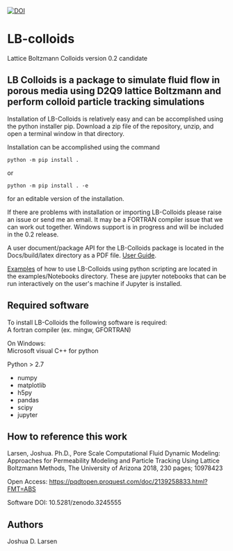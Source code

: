 [![DOI](https://zenodo.org/badge/DOI/10.5281/zenodo.3245555.svg)](https://doi.org/10.5281/zenodo.3245555)

# LB-colloids
Lattice Boltzmann Colloids version 0.2 candidate

## LB Colloids is a package to simulate fluid flow in porous media using D2Q9 lattice Boltzmann and perform colloid particle tracking simulations

Installation of LB-Colloids is relatively easy and can be accomplished using the 
python installer pip. Download a zip file of the repository, unzip, and open a 
terminal window in that directory.

Installation can be accomplished using the command

```
python -m pip install .
```

or

```
python -m pip install . -e
```

for an editable version of the installation.

If there are problems with installation or importing LB-Colloids please raise 
an issue or send me an email. It may be a FORTRAN compiler issue that we can 
work out together. Windows support is in progress and will be included in
the 0.2 release.

A user document/package API for the LB-Colloids package is located in the 
Docs/build/latex directory as a PDF file.
[User Guide](https://github.com/jdlarsen-UA/LB-colloids/blob/develop/Docs/build/latex/LB-Colloids.pdf).  

[Examples](https://github.com/jdlarsen-UA/LB-colloids/tree/develop/examples/Notebooks) 
of how to use LB-Colloids using python scripting are located in the 
examples/Notebooks directory. These are jupyter notebooks that can be run 
interactively on the user's machine if Jupyter is installed.

## Required software
To install LB-Colloids the following software is required:  
A fortran compiler (ex. mingw, GFORTRAN)

On Windows:  
Microsoft visual C++ for python

Python > 2.7
   * numpy
   * matplotlib
   * h5py
   * pandas
   * scipy
   * jupyter
   
## How to reference this work

Larsen, Joshua. Ph.D., Pore Scale Computational Fluid Dynamic Modeling: 
Approaches for Permeability Modeling and Particle Tracking Using Lattice 
Boltzmann Methods, The University of Arizona 2018, 230 pages; 10978423

Open Access: https://pqdtopen.proquest.com/doc/2139258833.html?FMT=ABS

Software DOI: 10.5281/zenodo.3245555

## Authors
Joshua D. Larsen 